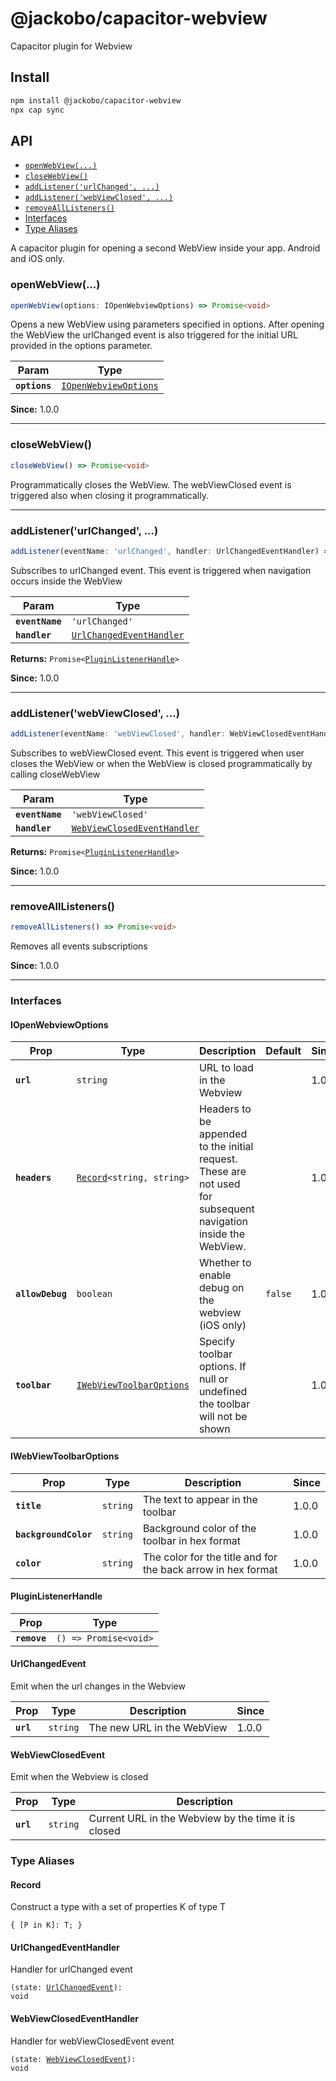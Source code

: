 # @jackobo/capacitor-webview

Capacitor plugin for Webview

## Install

```bash
npm install @jackobo/capacitor-webview
npx cap sync
```

## API

<docgen-index>

* [`openWebView(...)`](#openwebview)
* [`closeWebView()`](#closewebview)
* [`addListener('urlChanged', ...)`](#addlistenerurlchanged-)
* [`addListener('webViewClosed', ...)`](#addlistenerwebviewclosed-)
* [`removeAllListeners()`](#removealllisteners)
* [Interfaces](#interfaces)
* [Type Aliases](#type-aliases)

</docgen-index>

<docgen-api>
<!--Update the source file JSDoc comments and rerun docgen to update the docs below-->

A capacitor plugin for opening a second WebView inside your app.
Android and iOS only.

### openWebView(...)

```typescript
openWebView(options: IOpenWebviewOptions) => Promise<void>
```

Opens a new WebView using parameters specified in options.
After opening the WebView the urlChanged event is also triggered for the initial URL provided in the options parameter.

| Param         | Type                                                                |
| ------------- | ------------------------------------------------------------------- |
| **`options`** | <code><a href="#iopenwebviewoptions">IOpenWebviewOptions</a></code> |

**Since:** 1.0.0

--------------------


### closeWebView()

```typescript
closeWebView() => Promise<void>
```

Programmatically closes the WebView. The webViewClosed event is triggered also when closing it programmatically.

--------------------


### addListener('urlChanged', ...)

```typescript
addListener(eventName: 'urlChanged', handler: UrlChangedEventHandler) => Promise<PluginListenerHandle>
```

Subscribes to urlChanged event.
This event is triggered when navigation occurs inside the WebView

| Param           | Type                                                                      |
| --------------- | ------------------------------------------------------------------------- |
| **`eventName`** | <code>'urlChanged'</code>                                                 |
| **`handler`**   | <code><a href="#urlchangedeventhandler">UrlChangedEventHandler</a></code> |

**Returns:** <code>Promise&lt;<a href="#pluginlistenerhandle">PluginListenerHandle</a>&gt;</code>

**Since:** 1.0.0

--------------------


### addListener('webViewClosed', ...)

```typescript
addListener(eventName: 'webViewClosed', handler: WebViewClosedEventHandler) => Promise<PluginListenerHandle>
```

Subscribes to webViewClosed event.
This event is triggered when user closes the WebView or when the WebView is closed programmatically by calling closeWebView

| Param           | Type                                                                            |
| --------------- | ------------------------------------------------------------------------------- |
| **`eventName`** | <code>'webViewClosed'</code>                                                    |
| **`handler`**   | <code><a href="#webviewclosedeventhandler">WebViewClosedEventHandler</a></code> |

**Returns:** <code>Promise&lt;<a href="#pluginlistenerhandle">PluginListenerHandle</a>&gt;</code>

**Since:** 1.0.0

--------------------


### removeAllListeners()

```typescript
removeAllListeners() => Promise<void>
```

Removes all events subscriptions

**Since:** 1.0.0

--------------------


### Interfaces


#### IOpenWebviewOptions

| Prop             | Type                                                                      | Description                                                                                                     | Default            | Since |
| ---------------- | ------------------------------------------------------------------------- | --------------------------------------------------------------------------------------------------------------- | ------------------ | ----- |
| **`url`**        | <code>string</code>                                                       | URL to load in the Webview                                                                                      |                    | 1.0.0 |
| **`headers`**    | <code><a href="#record">Record</a>&lt;string, string&gt;</code>           | Headers to be appended to the initial request. These are not used for subsequent navigation inside the WebView. |                    | 1.0.0 |
| **`allowDebug`** | <code>boolean</code>                                                      | Whether to enable debug on the webview (iOS only)                                                               | <code>false</code> | 1.0.0 |
| **`toolbar`**    | <code><a href="#iwebviewtoolbaroptions">IWebViewToolbarOptions</a></code> | Specify toolbar options. If null or undefined the toolbar will not be shown                                     |                    | 1.0.0 |


#### IWebViewToolbarOptions

| Prop                  | Type                | Description                                                  | Since |
| --------------------- | ------------------- | ------------------------------------------------------------ | ----- |
| **`title`**           | <code>string</code> | The text to appear in the toolbar                            | 1.0.0 |
| **`backgroundColor`** | <code>string</code> | Background color of the toolbar in hex format                | 1.0.0 |
| **`color`**           | <code>string</code> | The color for the title and for the back arrow in hex format | 1.0.0 |


#### PluginListenerHandle

| Prop         | Type                                      |
| ------------ | ----------------------------------------- |
| **`remove`** | <code>() =&gt; Promise&lt;void&gt;</code> |


#### UrlChangedEvent

Emit when the url changes in the Webview

| Prop      | Type                | Description                | Since |
| --------- | ------------------- | -------------------------- | ----- |
| **`url`** | <code>string</code> | The new URL in the WebView | 1.0.0 |


#### WebViewClosedEvent

Emit when the Webview is closed

| Prop      | Type                | Description                                         |
| --------- | ------------------- | --------------------------------------------------- |
| **`url`** | <code>string</code> | Current URL in the Webview by the time it is closed |


### Type Aliases


#### Record

Construct a type with a set of properties K of type T

<code>{ [P in K]: T; }</code>


#### UrlChangedEventHandler

Handler for urlChanged event

<code>(state: <a href="#urlchangedevent">UrlChangedEvent</a>): void</code>


#### WebViewClosedEventHandler

Handler for webViewClosedEvent event

<code>(state: <a href="#webviewclosedevent">WebViewClosedEvent</a>): void</code>

</docgen-api>
